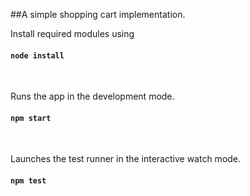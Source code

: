 ##A simple shopping cart implementation.
<br/>

Install required modules using
#### `node install`
<br/>

Runs the app in the development mode.
#### `npm start`
<br/>

Launches the test runner in the interactive watch mode.
#### `npm test`
